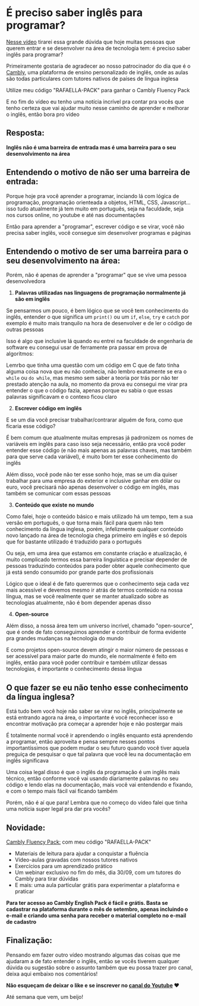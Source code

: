 # É preciso saber inglês para programar?

[Nesse vídeo](https://www.youtube.com/watch?v=9qWsF-vepUY) tirarei essa grande dúvida que hoje muitas pessoas que querem entrar e se desenvolver na área de tecnologia tem: é preciso saber inglês para programar?

Primeiramente gostaria de agradecer ao nosso patrocinador do dia que é o [Cambly](https://bit.ly/2X0JuXZ), uma plataforma de ensino personalizado de inglês, onde as aulas são todas particulares com tutores nativos de países de língua inglesa

Utilize meu código "RAFAELLA-PACK" para ganhar o Cambly Fluency Pack

E no fim do vídeo eu tenho uma notícia incrível pra contar pra vocês que tenho certeza que vai ajudar muito nesse caminho de aprender e melhorar o inglês, então bora pro vídeo

## Resposta:

**Inglês não é uma barreira de entrada mas é uma barreira para o seu desenvolvimento na área**

## Entendendo o motivo de não ser uma barreira de entrada:

Porque hoje pra você aprender a programar, inciando lá com lógica de programação, programação orienteada a objetos, HTML, CSS, Javascript... isso tudo atualmente já tem muito em português, seja na faculdade, seja nos cursos online, no youtube e até nas documentações

Então para aprender a "programar", escrever código e se virar, você não precisa saber inglês, você consegue sim desenvolver programas e páginas

## Entendendo o motivo de ser uma barreira para o seu desenvolvimento na área:

Porém, não é apenas de aprender a "programar" que se vive uma pessoa desenvolvedora

1. **Palavras utilizadas nas linguagens de programação normalmente já são em inglês**

Se pensarmos um pouco, é bem lógico que se você tem conhecimento do inglês, entender o que significa um `print()` ou um `if`, `else`, `try` e `catch` por exemplo é muito mais tranquilo na hora de desenvolver e de ler o código de outras pessoas

Isso é algo que inclusive lá quando eu entrei na faculdade de engenharia de software eu consegui usar de ferramente pra passar em prova de algoritmos:

Lemrbo que tinha uma questão com um código em C que de fato tinha alguma coisa nova que eu não conhecia, não lembro exatamente se era o `while` ou `do while`, mas mesmo sem saber a teoria por trás por não ter prestado atenção na aula, no momento da prova eu consegui me virar pra entender o que o código fazia, apenas porque eu sabia o que essas palavras significavam e o contexo ficou claro

2. **Escrever código em inglês**
  
E se um dia você precisar trabalhar/contrarar alguém de fora, como que ficaria esse código?

É bem comum que atualmente muitas empresas já padronizem os nomes de variáveis em inglês para caso isso seja necessário, então pra você poder entender esse código (e não mais apenas as palavras chaves, mas também para que serve cada variável), é muito bom ter esse conhecimento do inglês

Além disso, você pode não ter esse sonho hoje, mas se um dia quiser trabalhar para uma empresa do exterior e inclusive ganhar em dólar ou euro, você precisará não apenas desenvolver o código em inglês, mas também se comunicar com essas pessoas

3. **Conteúdo que existe no mundo**

Como falei, hoje o conteúdo básico e mais utilizado há um tempo, tem a sua versão em português, o que torna mais fácil para quem não tem conhecimento da língua inglesa, porém, infelizmente qualquer conteúdo novo lançado na área de tecnologia chega primeiro em inglês e só depois que for bastante utilizado é traduzido para o português

Ou seja, em uma área que estamos em constante criação e atualização, é muito complicado termos essa barreira linguística e precisar depender de pessoas traduzindo conteúdos para poder obter aquele conhecimento que já está sendo consumido por grande parte dos profissionais

Lógico que o ideal é de fato querermos que o conhecimento seja cada vez mais acessível e devemos mesmo ir atrás de termos conteúdo na nossa língua, mas se você realmente quer se manter atualizado sobre as tecnologias atualmente, não é bom depender apenas disso

4. **Open-source**

Além disso, a nossa área tem um universo incrível, chamado "open-source", que é onde de fato conseguimos aprender e contribuir de forma evidente pra grandes mudanças na tecnologia do mundo

E como projetos open-source devem atingir o maior número de pessoas e ser acessível para maior parte do mundo, ele normalmente é feito em inglês, então para você poder contribuir e também utilizar dessas tecnologias, é importante o conhecimento dessa língua

## O que fazer se eu não tenho esse conhecimento da língua inglesa?

Está tudo bem você hoje não saber se virar no inglês, principalmente se está entrando agora na área, o importante é você reconhecer isso e encontrar motivação pra começar a aprender hoje e não postergar mais

É totalmente normal você ir aprendendo o inglês enquanto está aprendendo a programar, então aproveita e pensa sempre nesses pontos importantíssimos que podem mudar o seu futuro quando você tiver aquela preguiça de pesquisar o que tal palavra que você leu na documentação em inglês significava

Uma coisa legal disso é que o inglês da programação é um inglês mais técnico, então conforme você vai usando diariamente palavras no seu código e lendo elas na documentação, mais você vai entendendo e fixando, e com o tempo mais fácil vai ficando também

Porém, não é aí que para! Lembra que no começo do vídeo falei que tinha uma notícia super legal pra dar pra vocês?

## Novidade:

[Cambly Fluency Pack:](https://bit.ly/2X0JuXZ) com meu código "RAFAELLA-PACK"
- Materiais de leitura para ajudar a conquistar a fluência
- Vídeo-aulas gravadas com nossos tutores nativos
- Exercícios para um aprendizado prático
- Um webinar exclusivo no fim do mês, dia 30/09, com um tutores do Cambly para tirar dúvidas
- E mais: uma aula particular grátis para experimentar a plataforma e praticar

**Para ter acesso ao Cambly English Pack é fácil e grátis. Basta se cadastrar na plataforma durante o mês de setembro, apenas incluindo o e-mail e criando uma senha para receber o material completo no e-mail de cadastro**

## Finalização:

Pensando em fazer outro vídeo mostrando algumas das coisas que me ajudaram a de fato entender o inglês, então se vocês tiverem qualquer dúvida ou sugestão sobre o assunto também que eu possa trazer pro canal, deixa aqui embaixo nos comentários!

**Não esqueçam de deixar o like e se inscrever no [canal do Youtube](https://youtube.com/RafaellaBallerini) ❤**

Até semana que vem, um beijo!

